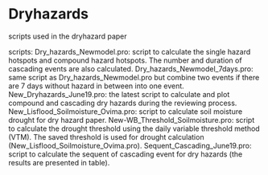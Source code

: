 # Dryhazards
scripts used in the dryhazard paper

scripts:
Dry_hazards_Newmodel.pro: script to calculate the single hazard hotspots and compound hazard hotspots. The number and duration of cascading events are also calculated.
Dry_hazards_Newmodel_7days.pro: same script as Dry_hazards_Newmodel.pro but combine two events if there are 7 days without hazard in between into one event. 
New_Dryhazards_June19.pro: the latest script to calculate and plot compound and cascading dry hazards during the reviewing process. 
New_Lisflood_Soilmoisture_Ovima.pro: script to calculate soil moisture drought for dry hazard paper.
New-WB_Threshold_Soilmoisture.pro: script to calculate the drought threshold using the daily variable threshold method (VTM). The saved threshold is used for drought calculation (New_Lisflood_Soilmoisture_Ovima.pro). 
Sequent_Cascading_June19.pro: script to calculate the sequent of cascading event for dry hazards (the results are presented in table).
